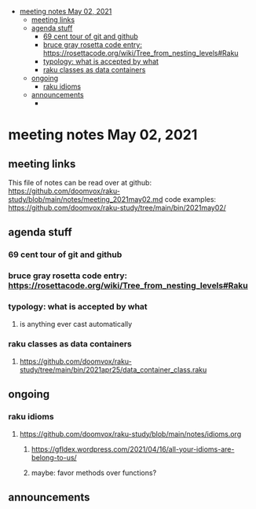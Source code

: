 - [meeting notes May 02, 2021](#orge1f0e60)
  - [meeting links](#org7b87cb6)
  - [agenda stuff](#org1452356)
    - [69 cent tour of git and github](#orgfbdb9e2)
    - [bruce gray rosetta code entry:  <https://rosettacode.org/wiki/Tree_from_nesting_levels#Raku>](#orgd221717)
    - [typology: what is accepted by what](#org8a3c88f)
    - [raku classes as data containers](#orgc2ee5b8)
  - [ongoing](#orga815825)
    - [raku idioms](#org2504976)
  - [announcements](#orgc1fd95f)
    - [](#orgde870c4)


<a id="orge1f0e60"></a>

# meeting notes May 02, 2021


<a id="org7b87cb6"></a>

## meeting links

This file of notes can be read over at github: <https://github.com/doomvox/raku-study/blob/main/notes/meeting_2021may02.md> code examples: <https://github.com/doomvox/raku-study/tree/main/bin/2021may02/>


<a id="org1452356"></a>

## agenda stuff


<a id="orgfbdb9e2"></a>

### 69 cent tour of git and github


<a id="orgd221717"></a>

### bruce gray rosetta code entry:  <https://rosettacode.org/wiki/Tree_from_nesting_levels#Raku>


<a id="org8a3c88f"></a>

### typology: what is accepted by what

1.  is anything ever cast automatically


<a id="orgc2ee5b8"></a>

### raku classes as data containers

1.  <https://github.com/doomvox/raku-study/tree/main/bin/2021apr25/data_container_class.raku>


<a id="orga815825"></a>

## ongoing


<a id="org2504976"></a>

### raku idioms

1.  <https://github.com/doomvox/raku-study/blob/main/notes/idioms.org>

    1.  <https://gfldex.wordpress.com/2021/04/16/all-your-idioms-are-belong-to-us/>
    
    2.  maybe: favor methods over functions?


<a id="orgc1fd95f"></a>

## announcements


<a id="orgde870c4"></a>

###
